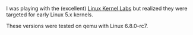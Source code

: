 I was playing with the (excellent) [Linux Kernel Labs](linux-kernel-labs.github.io) but realized they were targeted for early Linux 5.x kernels. 

These versions were tested on qemu with Linux 6.8.0-rc7.

